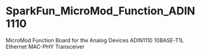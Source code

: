 # SparkFun_MicroMod_Function_ADIN1110
MicroMod Function Board for the Analog Devices ADIN1110 10BASE-T1L Ethernet MAC-PHY Transceiver
